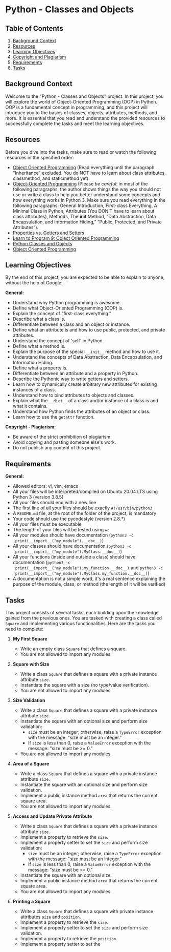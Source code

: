 # Python - Classes and Objects

## Table of Contents
1. [Background Context](#background-context)
2. [Resources](#resources)
3. [Learning Objectives](#learning-objectives)
4. [Copyright and Plagiarism](#copyright-and-plagiarism)
5. [Requirements](#requirements)
6. [Tasks](#tasks)

## Background Context
Welcome to the "Python - Classes and Objects" project. In this project, you will explore the world of Object-Oriented Programming (OOP) in Python. OOP is a fundamental concept in programming, and this project will introduce you to the basics of classes, objects, attributes, methods, and more. It is essential that you read and understand the provided resources to successfully complete the tasks and meet the learning objectives.

## Resources
Before you dive into the tasks, make sure to read or watch the following resources in the specified order:

- [Object Oriented Programming](#) (Read everything until the paragraph "Inheritance" excluded. You do NOT have to learn about class attributes, classmethod, and staticmethod yet).
- [Object-Oriented Programming](#) (Please *be careful*: in most of the following paragraphs, the author shows things the way you should not use or write a class to help you better understand some concepts and how everything works in Python 3. Make sure you read everything in the following paragraphs: General Introduction, First-class Everything, A Minimal Class in Python, Attributes (You DON’T have to learn about class attributes), Methods, The __init__ Method, “Data Abstraction, Data Encapsulation, and Information Hiding,” “Public, Protected, and Private Attributes”).
- [Properties vs. Getters and Setters](#)
- [Learn to Program 9: Object Oriented Programming](#)
- [Python Classes and Objects](#)
- [Object Oriented Programming](#)

## Learning Objectives
By the end of this project, you are expected to be able to explain to anyone, without the help of Google:

**General:**
- Understand why Python programming is awesome.
- Define what Object-Oriented Programming (OOP) is.
- Explain the concept of "first-class everything."
- Describe what a class is.
- Differentiate between a class and an object or instance.
- Define what an attribute is and how to use public, protected, and private attributes.
- Understand the concept of 'self' in Python.
- Define what a method is.
- Explain the purpose of the special `__init__` method and how to use it.
- Understand the concepts of Data Abstraction, Data Encapsulation, and Information Hiding.
- Define what a property is.
- Differentiate between an attribute and a property in Python.
- Describe the Pythonic way to write getters and setters.
- Learn how to dynamically create arbitrary new attributes for existing instances of a class.
- Understand how to bind attributes to objects and classes.
- Explain what the `__dict__` of a class and/or instance of a class is and what it contains.
- Understand how Python finds the attributes of an object or class.
- Learn how to use the `getattr` function.

**Copyright - Plagiarism:**
- Be aware of the strict prohibition of plagiarism.
- Avoid copying and pasting someone else's work.
- Do not publish any content of this project.

## Requirements
**General:**
- Allowed editors: vi, vim, emacs
- All your files will be interpreted/compiled on Ubuntu 20.04 LTS using Python 3 (version 3.8.5)
- All your files should end with a new line
- The first line of all your files should be exactly `#!/usr/bin/python3`
- A `README.md` file, at the root of the folder of the project, is mandatory
- Your code should use the pycodestyle (version 2.8.*)
- All your files must be executable
- The length of your files will be tested using `wc`
- All your modules should have documentation (`python3 -c 'print(__import__("my_module").__doc__)`)
- All your classes should have documentation (`python3 -c 'print(__import__("my_module").MyClass.__doc__)`)
- All your functions (inside and outside a class) should have documentation (`python3 -c 'print(__import__("my_module").my_function.__doc__)` and `python3 -c 'print(__import__("my_module").MyClass.my_function.__doc__)`)
- A documentation is not a simple word, it's a real sentence explaining the purpose of the module, class, or method (the length of it will be verified)

## Tasks
This project consists of several tasks, each building upon the knowledge gained from the previous ones. You are tasked with creating a class called `Square` and implementing various functionalities. Here are the tasks you need to complete:

1. **My First Square**
   - Write an empty class `Square` that defines a square.
   - You are not allowed to import any modules.
   
2. **Square with Size**
   - Write a class `Square` that defines a square with a private instance attribute `size`.
   - Instantiate the square with a size (no type/value verification).
   - You are not allowed to import any modules.

3. **Size Validation**
   - Write a class `Square` that defines a square with a private instance attribute `size`.
   - Instantiate the square with an optional size and perform size validation:
     - `size` must be an integer; otherwise, raise a `TypeError` exception with the message: "size must be an integer."
     - If `size` is less than 0, raise a `ValueError` exception with the message: "size must be >= 0."
   - You are not allowed to import any modules.

4. **Area of a Square**
   - Write a class `Square` that defines a square with a private instance attribute `size`.
   - Instantiate the square with an optional size and perform size validation.
   - Implement a public instance method `area` that returns the current square area.
   - You are not allowed to import any modules.

5. **Access and Update Private Attribute**
   - Write a class `Square` that defines a square with a private instance attribute `size`.
   - Implement a property to retrieve the `size`.
   - Implement a property setter to set the `size` and perform size validation:
     - `size` must be an integer; otherwise, raise a `TypeError` exception with the message: "size must be an integer."
     - If `size` is less than 0, raise a `ValueError` exception with the message: "size must be >= 0."
   - Instantiate the square with an optional size.
   - Implement a public instance method `area` that returns the current square area.
   - You are not allowed to import any modules.

6. **Printing a Square**
   - Write a class `Square` that defines a square with private instance attributes `size` and `position`.
   - Implement a property to retrieve the `size`.
   - Implement a property setter to set the `size` and perform size validation.
   - Implement a property to retrieve the `position`.
   - Implement a property setter to set the

